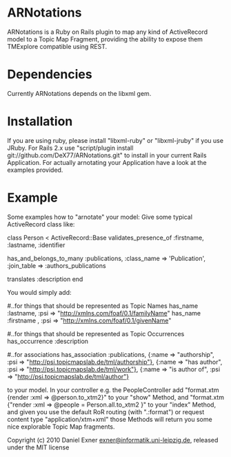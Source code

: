 ARNotations
===========

ARNotations is a Ruby on Rails plugin to map any kind of ActiveRecord model
to a Topic Map Fragment, providing the ability to expose them TMExplore
compatible using REST.

Dependencies
===========
Currently ARNotations depends on the libxml gem.

Installation
===========
If you are using ruby, please install "libxml-ruby" or "libxml-jruby" if you use JRuby.
For Rails 2.x use "script/plugin install git://github.com/DeX77/ARNotations.git" to
install in your current Rails Application.
For actually arnotating your Application have a look at the examples provided.

Example
=======

Some examples how to "arnotate" your model:
Give some typical ActiveRecord class like:

class Person < ActiveRecord::Base
   validates_presence_of :firstname, :lastname, :identifier

   has_and_belongs_to_many :publications, :class_name => 'Publication', :join_table => :authors_publications

   translates :description
end

You would simply add:

#..for things that should be represented as Topic Names
has_name  :lastname, :psi => "http://xmlns.com/foaf/0.1/familyName"
has_name  :firstname , :psi => "http://xmlns.com/foaf/0.1/givenName"

#..for things that should be represented as Topic Occurrences
has_occurrence :description

#..for associations
has_association :publications,
   {:name => "authorship", :psi => "http://psi.topicmapslab.de/tml/authorship"},
   {:name => "has author", :psi => "http://psi.topicmapslab.de/tml/work"},
   {:name => "is author of", :psi => "http://psi.topicmapslab.de/tml/author"}

to your model.
In your controller e.g. the PeopleController
add "format.xtm {render :xml =>  @person.to_xtm2}" to your "show" Method, and
"format.xtm {"render :xml =>  @people = Person.all.to_xtm2 }"
to your "index" Method, and given you use the default RoR routing (with ".:format")
or request content type "application/xtm+xml" those Methods will return you some
nice explorable Topic Map fragments.

Copyright (c) 2010 Daniel Exner <exner@informatik.uni-leipzig.de>, released under the MIT license
